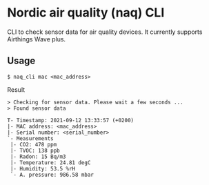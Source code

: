 # Nordic air quality (naq) CLI

CLI to check sensor data for air quality devices. 
It currently supports Airthings Wave plus.

## Usage

```shell
$ naq_cli mac <mac_address>
```
Result
```
> Checking for sensor data. Please wait a few seconds ...
> Found sensor data

T- Timestamp: 2021-09-12 13:33:57 (+0200)
|- MAC address: <mac_address>
|- Serial number: <serial_number>
`- Measurements
 |- CO2: 478 ppm
 |- TVOC: 138 ppb
 |- Radon: 15 Bq/m3
 |- Temperature: 24.81 degC
 |- Humidity: 53.5 %rH
 `- A. pressure: 986.58 mbar
```